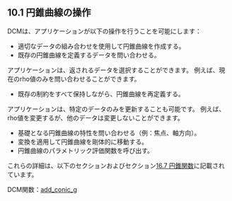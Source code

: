 ## 10.1 円錐曲線の操作

DCMは、アプリケーションが以下の操作を行うことを可能にします：

- 適切なデータの組み合わせを使用して円錐曲線を作成する。
- 既存の円錐曲線を定義するデータを問い合わせる。

アプリケーションは、返されるデータを選択することができます。
例えば、現在のrho値のみを問い合わせることができます。
- 既存の制約をすべて保持しながら、円錐曲線を再定義する。

アプリケーションは、特定のデータのみを更新することも可能です。
例えば、rho値を変更するが、他のデータは変更しないことができます。
- 基礎となる円錐曲線の特性を問い合わせる（例：焦点、軸方向）。
- 変換を適用して円錐曲線を剛体的に移動する。
- 円錐曲線のパラメトリック評価関数を呼び出す。

これらの詳細は、以下のセクションおよびセクション[16.7 円錐関数](16.7._Conic_functions.md)に記載されています。

DCM関数：[add\_conic\_g](16.7._Conic_functions.md)
